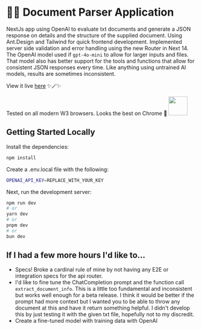 # 📄✨ Document Parser Application
NextJs app using OpenAI to evaluate txt documents and generate a JSON response on details and the structure of the supplied document. Using Ant.Design and Tailwind for quick frontend development. Implemented server side validation and error handling using the new Router in Next 14. The OpenAI model used if `gpt-4o-mini` to allow for larger inputs and files. That model also has better support for the tools and functions that allow for consistent JSON responses every time. Like anything using untrained AI models, results are sometimes inconsistent.

View it live [here](https://document.raygun-playground.com/) ✨🪄✨

Tested on all modern W3 browsers. Looks the best on Chrome 🧐
<img src="https://upload.wikimedia.org/wikipedia/commons/e/e1/Google_Chrome_icon_%28February_2022%29.svg" width="50"/>


## Getting Started Locally
Install the dependencies:
```bash
npm install
```

Create a .env.local file with the following:
```bash
OPENAI_API_KEY=REPLACE_WITH_YOUR_KEY
```

Next, run the development server:

```bash
npm run dev
# or
yarn dev
# or
pnpm dev
# or
bun dev
```

## If I had a few more hours I'd like to...
- Specs! Broke a cardinal rule of mine by not having any E2E or integration specs for the api router.
- I'd like to fine tune the ChatCompletion prompt and the function call `extract_document_info`. This is a little too fundamental and inconsistent but works well enough for a beta release. I think it would be better if the prompt had more context but I wanted you to be able to throw any document at this and have it return something helpful. I didn't develop this by just testing it with the given txt file, hopefully not to my discredit.
- Create a fine-tuned model with training data with OpenAI
